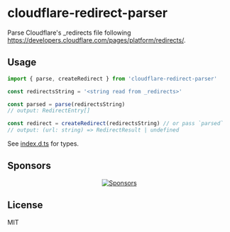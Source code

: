 # cloudflare-redirect-parser

Parse Cloudflare's \_redirects file following https://developers.cloudflare.com/pages/platform/redirects/.

## Usage

```js
import { parse, createRedirect } from 'cloudflare-redirect-parser'

const redirectsString = '<string read from _redirects>'

const parsed = parse(redirectsString)
// output: RedirectEntry[]

const redirect = createRedirect(redirectsString) // or pass `parsed`
// output: (url: string) => RedirectResult | undefined
```

See [index.d.ts](./index.d.ts) for types.

## Sponsors

<p align="center">
  <a href="https://bjornlu.com/sponsors.svg">
    <img src="https://bjornlu.com/sponsors.svg" alt="Sponsors" />
  </a>
</p>

## License

MIT
